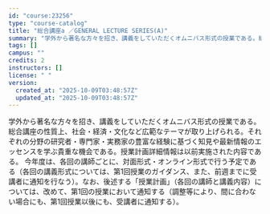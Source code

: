 ```yaml
---
id: "course:23256"
type: "course-catalog"
title: "総合講座a ／GENERAL LECTURE SERIES(A)"
summary: "学外から著名な方々を招き、講義をしていただくオムニバス形式の授業である。総合講座の性質上、社会・経済・文化など広範なテーマが取り上げられる。それぞれの分野の研究者・専門家・実務家の豊富な経験に基づく知見や最新情報のエッセンスを学ぶ貴重な機会…"
tags: []
campus: ""
credits: 2
instructors: []
license: " "
version:
  created_at: "2025-10-09T03:48:57Z"
  updated_at: "2025-10-09T03:48:57Z"
---
```


学外から著名な方々を招き、講義をしていただくオムニバス形式の授業である。総合講座の性質上、社会・経済・文化など広範なテーマが取り上げられる。それぞれの分野の研究者・専門家・実務家の豊富な経験に基づく知見や最新情報のエッセンスを学ぶ貴重な機会である。授業計画詳細情報は以前実施された内容である。 今年度は、各回の講師ごとに、対面形式・オンライン形式で行う予定である（各回の講義形式については、第1回授業のガイダンス、また、前週までに受講者に通知を行なう）。なお、後述する「授業計画」（各回の講師と講義内容）については、改めて、第1回の授業において通知する（調整等により、間に合わない場合にも、第1回授業以後にも、受講者に通知する）。
